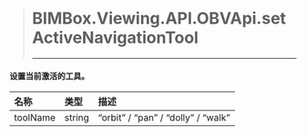 > # BIMBox.Viewing.API.OBVApi.setActiveNavigationTool
>
> ---

#### 设置当前激活的工具。

| 名称 | 类型 | 描述 |
| :--- | :--- | :--- |
| toolName | string | “orbit” / “pan” / “dolly” / “walk” |



